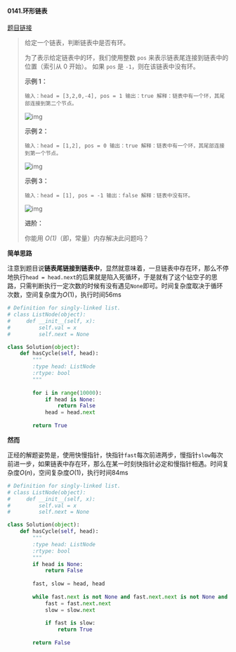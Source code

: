 #### 0141.环形链表

[题目链接](https://leetcode-cn.com/problems/linked-list-cycle/)

> 给定一个链表，判断链表中是否有环。
>
> 为了表示给定链表中的环，我们使用整数 `pos` 来表示链表尾连接到链表中的位置（索引从 0 开始）。 如果 `pos` 是 `-1`，则在该链表中没有环。
>
>  
>
> **示例 1：**
>
> `
> 输入：head = [3,2,0,-4], pos = 1
> 输出：true
> 解释：链表中有一个环，其尾部连接到第二个节点。
> `
>
> ![img](https://assets.leetcode-cn.com/aliyun-lc-upload/uploads/2018/12/07/circularlinkedlist.png)
>
> **示例 2：**
>
> `
> 输入：head = [1,2], pos = 0
> 输出：true
> 解释：链表中有一个环，其尾部连接到第一个节点。
> `
>
> ![img](https://assets.leetcode-cn.com/aliyun-lc-upload/uploads/2018/12/07/circularlinkedlist_test2.png)
>
> **示例 3：**
>
> `
> 输入：head = [1], pos = -1
> 输出：false
> 解释：链表中没有环。
> `
>
> ![img](https://assets.leetcode-cn.com/aliyun-lc-upload/uploads/2018/12/07/circularlinkedlist_test3.png)
>
>  
>
> **进阶：**
>
> 你能用 *O(1)*（即，常量）内存解决此问题吗？

**简单思路**

注意到题目说**链表尾链接到链表中**，显然就意味着，一旦链表中存在环，那么不停地执行`head = head.next`的后果就是陷入死循环，于是就有了这个钻空子的思路，只需判断执行一定次数的时候有没有遇见`None`即可。时间复杂度取决于循环次数，空间复杂度为$O(1)$，执行时间56ms

```python
# Definition for singly-linked list.
# class ListNode(object):
#     def __init__(self, x):
#         self.val = x
#         self.next = None

class Solution(object):
    def hasCycle(self, head):
        """
        :type head: ListNode
        :rtype: bool
        """
        
        for i in range(10000):
            if head is None:
                return False
            head = head.next
        
        return True
```

**然而**

正经的解题姿势是，使用快慢指针，快指针`fast`每次前进两步，慢指针`slow`每次前进一步，如果链表中存在环，那么在某一时刻快指针必定和慢指针相遇。时间复杂度$O(n)$，空间复杂度$O(1)$，执行时间84ms

```python
# Definition for singly-linked list.
# class ListNode(object):
#     def __init__(self, x):
#         self.val = x
#         self.next = None

class Solution(object):
    def hasCycle(self, head):
        """
        :type head: ListNode
        :rtype: bool
        """
        if head is None:
            return False
        
        fast, slow = head, head
        
        while fast.next is not None and fast.next.next is not None and slow.next is not None:
            fast = fast.next.next
            slow = slow.next
            
            if fast is slow:
                return True
        
        return False
```

